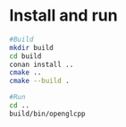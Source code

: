 # Install and run
```bash
#Build
mkdir build
cd build
conan install ..
cmake ..
cmake --build .

#Run
cd ..
build/bin/openglcpp
```

